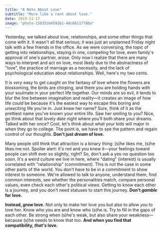 ```yaml
---
title: "A Note About Love"
subtitle: "More like a rant about love."
date: 2019-11-17
image: "photo-1503516459261-40c66117780a"
---
```


Yesterday, we talked about love, relationships, and some other things that come with it. It wasn't all that serious; it was just an unplanned Friday night talk with a few friends in the office. As we were conversing, the topic of getting into relationships, staying in one, competing for love, even family's approval of one's partner, arose. Only now I realize that there are many ways to interpret and act on love, most likely due to the abstractness of "love", the practice of marriage as a necessity, and the lack of psychological education about relationships. Well, here's my two cents.

It is *very* easy to get caught on the fantasy of love where the flowers are blossoming, the birds are chirping, and there you are holding hands with your soulmate in your perfect life together. Our minds are so evil, it tends to blur the line between imagination and reality—it creates an image of how life *could* be because it's the easiest way to escape this boring and unexciting life you're in. Just knew her name? Sure, think of it as the prettiest name you've known your entire life. Saw her smiling to you? Nice, go think about that lovely date night where you'll both share your dreams. Talked with her once? Cool, let's think about what your kids will major in when they go to college. The point is, we have to see the pattern and regain control of our thoughts. **Don't just *dream* of love.**

Many people still think that attraction is a binary thing: (s)he likes me, (s)he likes me not. Spoiler alert: it's not and you knew it—your feelings toward people can shift ever so slightly, right? So, don't ask a yes-no question too soon. It's a weird culture we live in here, where "dating" (interest) is usually correlated with "relationship" (commitment). This is *not* the case in some other parts of the world. You don't have to be in a commitment to show interest to someone. We're allowed to talk to anyone, understand them, find common interests, see whether the personalities match, compare personal values, even check each other's political views. Getting to know each other is a journey, and you don't need statuses to start this journey. **Don't *gamble* for love.**

**Instead, *grow* love.** Not only to make her love you but also to allow *you* to love her. Know who you are and know who (s)he is. Try to fill in the gaps of each other. Be strong when (s)he's weak, but also share your weakness—because (s)he needs to know that too. **And when you find that compatibility, *that's* love.**
